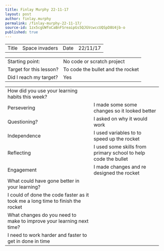 ```yaml
---
title: Finlay Murphy 22-11-17
layout: post
author: finlay.murphy
permalink: /finlay-murphy-22-11-17/
source-id: 1zx5cgUWfoCaBnFSreaipGs5QJGVcwccUQSpD8U4jb-o
published: true
---
```

<table>
  <tr>
    <td>Title</td>
    <td>Space invaders</td>
    <td>Date</td>
    <td>22/11/17</td>
  </tr>
</table>


<table>
  <tr>
    <td>Starting point:</td>
    <td> No code or scratch project </td>
  </tr>
  <tr>
    <td>Target for this lesson?</td>
    <td>To code the bullet and the rocket </td>
  </tr>
  <tr>
    <td>Did I reach my target? </td>
    <td>Yes </td>
  </tr>
</table>


<table>
  <tr>
    <td>How did you use your learning habits this week?</td>
    <td></td>
  </tr>
  <tr>
    <td>Persevering</td>
    <td>I made some some changes so it looked better </td>
  </tr>
  <tr>
    <td>Questioning?</td>
    <td>I asked on why it would work </td>
  </tr>
  <tr>
    <td>Independence</td>
    <td>I used variables to to speed up the rocket </td>
  </tr>
  <tr>
    <td>Reflecting</td>
    <td>I used some skills from primary school to help code the bullet </td>
  </tr>
  <tr>
    <td>Engagement</td>
    <td>I made changes and re designed the rocket </td>
  </tr>
  <tr>
    <td>What could have gone better in your learning?</td>
    <td></td>
  </tr>
  <tr>
    <td>I could of done the code faster as it took me a long time to finish the rocket </td>
    <td></td>
  </tr>
  <tr>
    <td>What changes do you need to make to improve your learning next time?</td>
    <td></td>
  </tr>
  <tr>
    <td>I need to work harder and faster to get in done in time  </td>
    <td></td>
  </tr>
</table>


